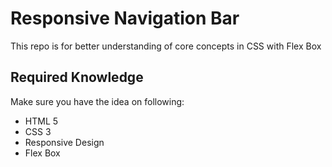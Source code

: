 # Responsive Navigation Bar

This repo is for better understanding of core concepts in CSS with Flex Box

## Required Knowledge

Make sure you have the idea on following:

* HTML 5
* CSS 3
* Responsive Design
* Flex Box


